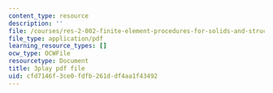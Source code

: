 ```yaml
---
content_type: resource
description: ''
file: /courses/res-2-002-finite-element-procedures-for-solids-and-structures-spring-2010/cfd7146f3ce0fdfb261ddf4aa1f43492_20WSeL4tz2k.pdf
file_type: application/pdf
learning_resource_types: []
ocw_type: OCWFile
resourcetype: Document
title: 3play pdf file
uid: cfd7146f-3ce0-fdfb-261d-df4aa1f43492
---
```

